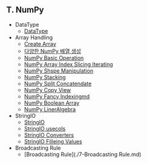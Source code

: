 ## T. NumPy
- DataType
  - [DataType](./01-DataType.md)
- Array Handling
  - [Create Array](./02-Create_Array.md)
  - [다양한 NumPy 배열 생성](./03-다양한_NumPy_배열_생성.md)
  - [NumPy Basic Operation](./04-NumPy_Basic_Operation.md)
  - [NumPy Array Index Slicing Iterating](./05-NumPy_Array_Index_Slicing_Iterating.md)
  - [NumPy Shspe Manipulation](./06-NumPy_Shspe_Manipulation.md)
  - [NumPy Stacking](./07-NumPy_Stacking.md)
  - [NumPy Split Concatendate](./08-NumPy_Split_Concatendate.md)
  - [NumPy Copy View](./09-NumPy_Copy_View.md)
  - [NumPy Fancy Indexingmd](./10-NumPy_Fancy_Indexingmd.md)
  - [NumPy Boolean Array](./11-NumPy_BooleanArray.md)
  - [NumPy LinerAlgebra](./12-NumPy_LinerAlgebra.md)
- StringIO
  - [StringIO](./13-StringIO.md)
  - [StringIO usecols](./14-StringIO_usecols.md)
  - [StringIO Converters](./15-StringIO_Converters.md)
  - [StringIO Filleing Values](./16-StringIO_Filleing_Values.md)
- Broadcasting Rule
    - [Broadcasting Rule](./7-Broadcasting Rule.md)

  
